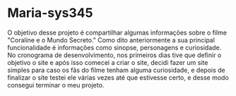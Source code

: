# Maria-sys345
O objetivo desse projeto é compartilhar algumas informações sobre o filme "Coraline e o Mundo Secreto."
Como dito anteriormente a sua principal funcionalidade é informações como sinopse, personagens e curiosidade.
No cronograma de desenvolvimento, nos primeiros dias tive que definir o objetivo o site e após isso comecei a criar o site, decidi fazer um site simples para caso os fãs do filme tenham alguma curiosidade, e depois de finalizar o site testei ele várias vezes até que estivesse certo, e desse modo consegui terminar o meu projeto.

